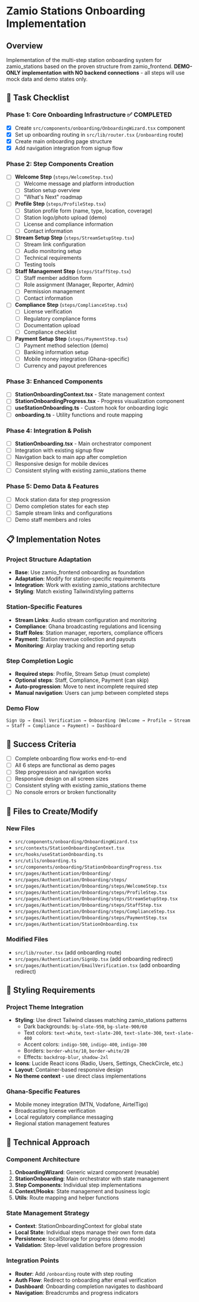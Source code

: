 # Zamio Stations Onboarding Implementation

## Overview
Implementation of the multi-step station onboarding system for zamio_stations based on the proven structure from zamio_frontend. **DEMO-ONLY implementation with NO backend connections** - all steps will use mock data and demo states only.

## 🎯 Task Checklist

### Phase 1: Core Onboarding Infrastructure ✅ COMPLETED
- [x] Create `src/components/onboarding/OnboardingWizard.tsx` component
- [x] Set up onboarding routing in `src/lib/router.tsx` (`/onboarding` route)
- [x] Create main onboarding page structure
- [x] Add navigation integration from signup flow

### Phase 2: Step Components Creation
- [ ] **Welcome Step** (`steps/WelcomeStep.tsx`)
  - [ ] Welcome message and platform introduction
  - [ ] Station setup overview
  - [ ] "What's Next" roadmap

- [ ] **Profile Step** (`steps/ProfileStep.tsx`)
  - [ ] Station profile form (name, type, location, coverage)
  - [ ] Station logo/photo upload (demo)
  - [ ] License and compliance information
  - [ ] Contact information

- [ ] **Stream Setup Step** (`steps/StreamSetupStep.tsx`)
  - [ ] Stream link configuration
  - [ ] Audio monitoring setup
  - [ ] Technical requirements
  - [ ] Testing tools

- [ ] **Staff Management Step** (`steps/StaffStep.tsx`)
  - [ ] Staff member addition form
  - [ ] Role assignment (Manager, Reporter, Admin)
  - [ ] Permission management
  - [ ] Contact information

- [ ] **Compliance Step** (`steps/ComplianceStep.tsx`)
  - [ ] License verification
  - [ ] Regulatory compliance forms
  - [ ] Documentation upload
  - [ ] Compliance checklist

- [ ] **Payment Setup Step** (`steps/PaymentStep.tsx`)
  - [ ] Payment method selection (demo)
  - [ ] Banking information setup
  - [ ] Mobile money integration (Ghana-specific)
  - [ ] Currency and payout preferences

### Phase 3: Enhanced Components
- [ ] **StationOnboardingContext.tsx** - State management context
- [ ] **StationOnboardingProgress.tsx** - Progress visualization component
- [ ] **useStationOnboarding.ts** - Custom hook for onboarding logic
- [ ] **onboarding.ts** - Utility functions and route mapping

### Phase 4: Integration & Polish
- [ ] **StationOnboarding.tsx** - Main orchestrator component
- [ ] Integration with existing signup flow
- [ ] Navigation back to main app after completion
- [ ] Responsive design for mobile devices
- [ ] Consistent styling with existing zamio_stations theme

### Phase 5: Demo Data & Features
- [ ] Mock station data for step progression
- [ ] Demo completion states for each step
- [ ] Sample stream links and configurations
- [ ] Demo staff members and roles

## 📋 Implementation Notes

### Project Structure Adaptation
- **Base**: Use zamio_frontend onboarding as foundation
- **Adaptation**: Modify for station-specific requirements
- **Integration**: Work with existing zamio_stations architecture
- **Styling**: Match existing Tailwind/styling patterns

### Station-Specific Features
- **Stream Links**: Audio stream configuration and monitoring
- **Compliance**: Ghana broadcasting regulations and licensing
- **Staff Roles**: Station manager, reporters, compliance officers
- **Payment**: Station revenue collection and payouts
- **Monitoring**: Airplay tracking and reporting setup

### Step Completion Logic
- **Required steps**: Profile, Stream Setup (must complete)
- **Optional steps**: Staff, Compliance, Payment (can skip)
- **Auto-progression**: Move to next incomplete required step
- **Manual navigation**: Users can jump between completed steps

### Demo Flow
```
Sign Up → Email Verification → Onboarding (Welcome → Profile → Stream → Staff → Compliance → Payment) → Dashboard
```

## 🚀 Success Criteria

- [ ] Complete onboarding flow works end-to-end
- [ ] All 6 steps are functional as demo pages
- [ ] Step progression and navigation works
- [ ] Responsive design on all screen sizes
- [ ] Consistent styling with existing zamio_stations theme
- [ ] No console errors or broken functionality

## 📁 Files to Create/Modify

### New Files
- `src/components/onboarding/OnboardingWizard.tsx`
- `src/contexts/StationOnboardingContext.tsx`
- `src/hooks/useStationOnboarding.ts`
- `src/utils/onboarding.ts`
- `src/components/onboarding/StationOnboardingProgress.tsx`
- `src/pages/Authentication/Onboarding/`
- `src/pages/Authentication/Onboarding/steps/`
- `src/pages/Authentication/Onboarding/steps/WelcomeStep.tsx`
- `src/pages/Authentication/Onboarding/steps/ProfileStep.tsx`
- `src/pages/Authentication/Onboarding/steps/StreamSetupStep.tsx`
- `src/pages/Authentication/Onboarding/steps/StaffStep.tsx`
- `src/pages/Authentication/Onboarding/steps/ComplianceStep.tsx`
- `src/pages/Authentication/Onboarding/steps/PaymentStep.tsx`
- `src/pages/Authentication/StationOnboarding.tsx`

### Modified Files
- `src/lib/router.tsx` (add onboarding route)
- `src/pages/Authentication/SignUp.tsx` (add onboarding redirect)
- `src/pages/Authentication/EmailVerification.tsx` (add onboarding redirect)

## 🎨 Styling Requirements

### Project Theme Integration
- **Styling**: Use direct Tailwind classes matching zamio_stations patterns
  - Dark backgrounds: `bg-slate-950`, `bg-slate-900/60`
  - Text colors: `text-white`, `text-slate-200`, `text-slate-300`, `text-slate-400`
  - Accent colors: `indigo-500`, `indigo-400`, `indigo-300`
  - Borders: `border-white/10`, `border-white/20`
  - Effects: `backdrop-blur`, `shadow-2xl`
- **Icons**: Lucide React icons (Radio, Users, Settings, CheckCircle, etc.)
- **Layout**: Container-based responsive design
- **No theme context** - use direct class implementations

### Ghana-Specific Features
- Mobile money integration (MTN, Vodafone, AirtelTigo)
- Broadcasting license verification
- Local regulatory compliance messaging
- Regional station management features

## 🔧 Technical Approach

### Component Architecture
1. **OnboardingWizard**: Generic wizard component (reusable)
2. **StationOnboarding**: Main orchestrator with state management
3. **Step Components**: Individual step implementations
4. **Context/Hooks**: State management and business logic
5. **Utils**: Route mapping and helper functions

### State Management Strategy
- **Context**: StationOnboardingContext for global state
- **Local State**: Individual steps manage their own form data
- **Persistence**: localStorage for progress (demo mode)
- **Validation**: Step-level validation before progression

### Integration Points
- **Router**: Add `/onboarding` route with step routing
- **Auth Flow**: Redirect to onboarding after email verification
- **Dashboard**: Onboarding completion navigates to dashboard
- **Navigation**: Breadcrumbs and progress indicators
